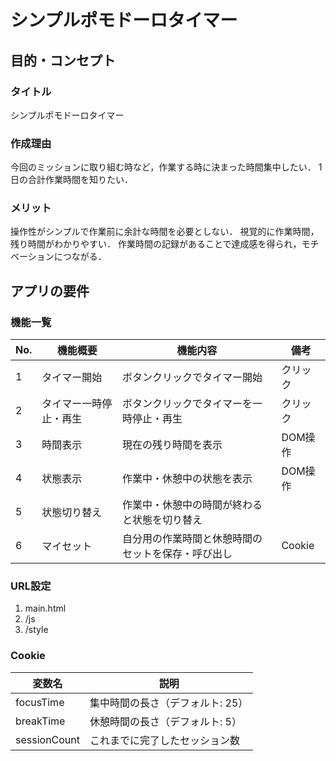 # シンプルポモドーロタイマー
## 目的・コンセプト
### タイトル
シンプルポモドーロタイマー
### 作成理由
今回のミッションに取り組む時など，作業する時に決まった時間集中したい．
1日の合計作業時間を知りたい．

### メリット
操作性がシンプルで作業前に余計な時間を必要としない．
視覚的に作業時間，残り時間がわかりやすい．
作業時間の記録があることで達成感を得られ，モチベーションにつながる．

## アプリの要件
### 機能一覧
| No. | 機能概要               | 機能内容                                             | 備考     |
| --- | ---------------------- | ---------------------------------------------------- | -------- |
| 1   | タイマー開始           | ボタンクリックでタイマー開始                         | クリック |
| 2   | タイマー一時停止・再生 | ボタンクリックでタイマーを一時停止・再生             | クリック |
| 3   | 時間表示               | 現在の残り時間を表示                                 | DOM操作  |
| 4   | 状態表示               | 作業中・休憩中の状態を表示                           | DOM操作  |
| 5   | 状態切り替え           | 作業中・休憩中の時間が終わると状態を切り替え         |          |
| 6   | マイセット             | 自分用の作業時間と休憩時間のセットを保存・呼び出し | Cookie   |


### URL設定
1. main.html
2. /js
3. /style

### Cookie
| 変数名       | 説明                             |
| ------------ | -------------------------------- |
| focusTime    | 集中時間の長さ（デフォルト: 25） |
| breakTime    | 休憩時間の長さ（デフォルト: 5）  |
| sessionCount | これまでに完了したセッション数   |